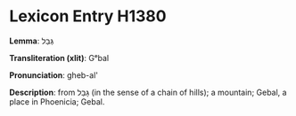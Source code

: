 # Lexicon Entry H1380

**Lemma**: גְּבַל

**Transliteration (xlit)**: Gᵉbal

**Pronunciation**: gheb-al'

**Description**:
from גָּבַל (in the sense of a chain of hills); a mountain; Gebal, a place in Phoenicia; Gebal.

